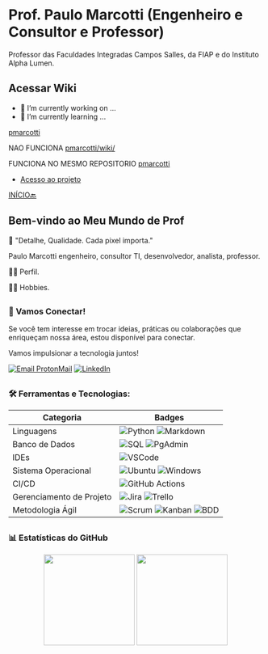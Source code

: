 # Prof. Paulo Marcotti (Engenheiro e Consultor e Professor)

Professor das Faculdades Integradas Campos Salles, da FIAP e do Instituto Alpha Lumen.

## Acessar Wiki
- 🔭 I’m currently working on ...
- 🌱 I’m currently learning ...


[pmarcotti](https://github.com/pmarcotti/wiki/)

NAO FUNCIONA
[pmarcotti/wiki/](./README.md)

FUNCIONA NO MESMO REPOSITORIO
[pmarcotti](./teste.md)

<!--
**pmarcotti/pmarcotti** is a ✨ _special_ ✨ repository because its `README.md` (this file) appears on your GitHub profile.

Here are some ideas to get you started:

- 🔭 I’m currently working on ...
- 🌱 I’m currently learning ...
- 👯 I’m looking to collaborate on ...
- 🤔 I’m looking for help with ...
- 💬 Ask me about ...
- 📫 How to reach me: ...
- 😄 Pronouns: ...
- ⚡ Fun fact: ...
-->
- [Acesso ao projeto](https://github.com/pmarcotti/mongo_db)

[INÍCIO🔙](https://github.com/pmarcotti)

## Bem-vindo ao Meu Mundo de Prof

🌟 "Detalhe, Qualidade. Cada pixel importa."

Paulo Marcotti engenheiro, consultor TI, 
desenvolvedor, analista, professor.

👨‍💻 Perfil.

🏃‍♀️ Hobbies.

##
### 🔗 Vamos Conectar!

Se você tem interesse em trocar ideias, práticas ou colaborações que enriqueçam nossa área, estou disponível para conectar.

Vamos impulsionar a tecnologia juntos! 

[![Email ProtonMail](https://img.shields.io/badge/Email-ProtonMail-8B89CC?style=flat&logo=protonmail&logoColor=white)](mailto:pmarcotti@protonmail.com) 
[![LinkedIn](https://img.shields.io/badge/LinkedIn-0077B5?style=flat&logo=linkedin&logoColor=white)](https://www.linkedin.com/in/pmarcotti/)

##
### 🛠️ Ferramentas e Tecnologias:

| Categoria | Badges |
|-----------|--------|
| Linguagens | ![Python](https://img.shields.io/badge/Python-3776AB?style=flat&logo=python&logoColor=white) ![Markdown](https://img.shields.io/badge/Markdown-000000?style=flat&logo=markdown&logoColor=white) |
| Banco de Dados | ![SQL](https://img.shields.io/badge/SQL-F80000?style=flat&logo=sql&logoColor=white) ![PgAdmin](https://img.shields.io/badge/PgAdmin-336791?style=flat&logo=postgresql&logoColor=white) |
| IDEs | ![VSCode](https://img.shields.io/badge/VSCode-0078D4?style=flat&logo=visual%20studio%20code&logoColor=white) |
| Sistema Operacional | ![Ubuntu](https://img.shields.io/badge/Ubuntu-E95420?style=flat&logo=ubuntu&logoColor=white) ![Windows](https://img.shields.io/badge/Windows-0078D6?style=flat&logo=windows&logoColor=white) |
| CI/CD | ![GitHub Actions](https://img.shields.io/badge/GitHub_Actions-2088FF?style=flat&logo=githubactions&logoColor=white) |
| Gerenciamento de Projeto | ![Jira](https://img.shields.io/badge/Jira-0052CC?style=flat&logo=jira&logoColor=white) ![Trello](https://img.shields.io/badge/Trello-0052CC?style=flat&logo=trello&logoColor=white) |
| Metodologia Ágil | ![Scrum](https://img.shields.io/badge/Scrum-2088FF?style=flat&logo=scrumalliance&logoColor=white) ![Kanban](https://img.shields.io/badge/Kanban-2088FF?style=flat&logo=trello&logoColor=white) ![BDD](https://img.shields.io/badge/BDD-23D96C?style=flat&logo=cucumber&logoColor=white) |

  
##
### 📊 Estatísticas do GitHub

<p align="center" height="180em">
  <img height="180em" src="https://github-readme-stats.vercel.app/api?username=pmarcotti&theme=dracula&rank_icon=github&count_private=true&include_all_commits=true"/>
  <img height="180em" src="https://github-readme-stats.vercel.app/api/top-langs/?username=pmarcotti&layout=compact&langs_count=5&theme=dracula"/>
</p>

